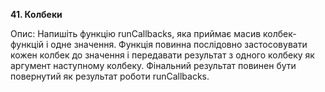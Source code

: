 **41. Колбеки**

Опис: Напишіть функцію runCallbacks, яка приймає масив колбек-функцій і одне значення. 
Функція повинна послідовно застосовувати кожен колбек до значення і передавати результат з одного колбеку як аргумент наступному колбеку. 
Фінальний результат повинен бути повернутий як результат роботи runCallbacks.